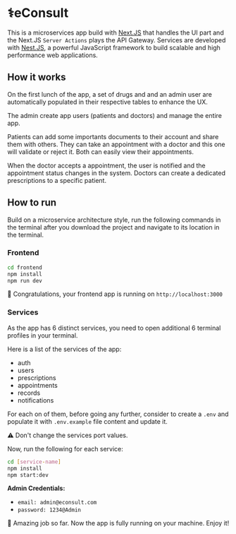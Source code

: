 # ⚕️eConsult

This is a microservices app build with [Next.JS](https://nextjs.org/) that handles the UI part and the Next.JS `Server Actions` plays the API Gateway. Services are developed with [Nest.JS](https://docs.nestjs.com/), a powerful JavaScript framework to build scalable and high performance web applications.

## How it works

On the first lunch of the app, a set of drugs and and an admin user are automatically populated in their respective tables to enhance the UX.

The admin create app users (patients and doctors) and manage the entire app. 

Patients can add some importants documents to their account and share them with others. They can take an appointment with a doctor and this one will validate or reject it. Both can easily view their appointments.

When the doctor accepts a appointment, the user is notified and the appointment status changes in the system. Doctors can create a dedicated prescriptions to a specific patient.

## How to run

Build on a microservice architecture style, run the following commands in the terminal after you download the project and navigate to its location in the terminal.

### Frontend

```bash
cd frontend
npm install
npm run dev
```
🎉 Congratulations, your frontend app is running on `http://localhost:3000`

### Services

As the app has 6 distinct services, you need to open additional 6 terminal profiles in your terminal.

Here is a list of the services of the app:
- auth
- users
- prescriptions
- appointments
- records
- notifications

For each on of them, before going any further, consider to create a `.env` and populate it with `.env.example` file content and update it.

⚠️ Don't change the services port values.

Now, run the following for each service:
```bash
cd [service-name]
npm install
npm start:dev
```


**Admin Credentials:**
- `email: admin@econsult.com`
- `password: 1234@Admin`

🥳 Amazing job so far. Now the app is fully running on your machine. Enjoy it!